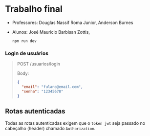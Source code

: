 # Trabalho final

- Professores: Douglas Nassif Roma Junior,
               Anderson Burnes 

- Alunos: José Mauricio Barbisan Zottis,
          

    ```
    npm run dev
    ```

### Login de usuários 

> POST /usuarios/login
>
> Body:
> ```json
> {
>   "email": "fulano@email.com",
>   "senha": "12345678"
> }
> ```

## Rotas autenticadas
Todas as rotas autenticadas exigem que o `token jwt` seja passado no cabeçalho (header) chamado `Authorization`.

